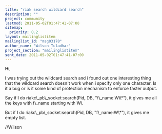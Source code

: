 ```yaml
---
title: "riak search wildcard search"
description: ""
project: community
lastmod: 2011-05-02T01:47:41-07:00
sitemap:
  priority: 0.2
layout: mailinglistitem
mailinglist_id: "msg03178"
author_name: "Wilson Tuladhar"
project_section: "mailinglistitem"
sent_date: 2011-05-02T01:47:41-07:00
---
```



Hi,

I was trying out the wildcard search and i found out one interesting thing
that the wildcard search doesn't work when i specify only one character. Is
it a bug or is it some kind of protection mechanism to enforce faster
output.

Say if I do
riakc\\_pb\\_socket:search(Pid, DB, "f\\_name:Wi\\*"),
it gives me all the keys with f\\_name starting with Wi.

But if I do
riakc\\_pb\\_socket:search(Pid, DB, "f\\_name:W\\*"),
it gives me empty list.

//Wilson
